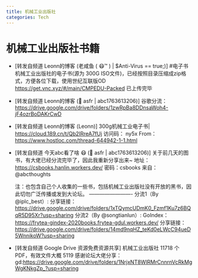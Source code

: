 ```yaml
---
title: 机械工业出版社
categories: Tech
---
```


# 机械工业出版社书籍

- [转发自频道 Leonn的博客 (老咸鱼 ( 😷™ ) | $Anti-Virus == true;)]
  #电子书
  机械工业出版社的电子书(源为 300G ISO文件)，已经按照目录压缩成zip格式，方便各位下载，使用世纪互联版OD
  https://get.vnc.xyz/#/main/CMPEDU-Packed
  已上传完毕
  
- [转发自频道 Leonn的博客 (🏫 asfr | abc1763613206)]
  谷歌分流：https://drive.google.com/drive/folders/1zwRpBa8DDnsaWoh4-jF4ozrBoDAKrCwD
  
- [转发自频道 Leonn的博客 (Leonn)]
  300g机械工业电子书|
  https://cloud.189.cn/t/Qb2IRreA7fUj 
  访问码： ny5x
  From：https://www.hostloc.com/thread-644942-1-1.html
  
- [转发自频道 今天abc看了啥 😷 (🏫 asfr | abc1763613206)]
  关于前几天的图书，有大佬已经分流完毕了，因此我重新分享出来~
  地址：https://csbooks.hanlin.workers.dev/
  密码：csbooks
  来自：@abcthoughts
  
    注：也包含自己个人收集的一些书，包括机械工业出版社没有开放的黑书，因此切勿广泛传播或发到大论坛。
    ————————-
    分流1（By @iplc_best）: 
    分享链接：https://drive.google.com/drive/folders/1xTQymcUDmK0_Fzmf1Ku7z6BQqR5D95Xr?usp=sharing
    分流2（By @songtianlun）:
    GoIndex：https://frytea-gindex-2020books.frytea-gdul.workers.dev/
    分享链接：https://drive.google.com/drive/folders/14md9nqHZ_teKd0eLWcC94ueD5WnnikoW?usp=sharing
  
- [转发自频道 Google Drive 资源免费资源共享]
  机械工业出版社
  11718 个 PDF，有效文件大概 5119 
  感谢论坛大佬分享：
  gd:https://drive.google.com/drive/folders/1NrjxNT8WlRMrCnnrnVcRkMgWgKNkgZp_?usp=sharing

